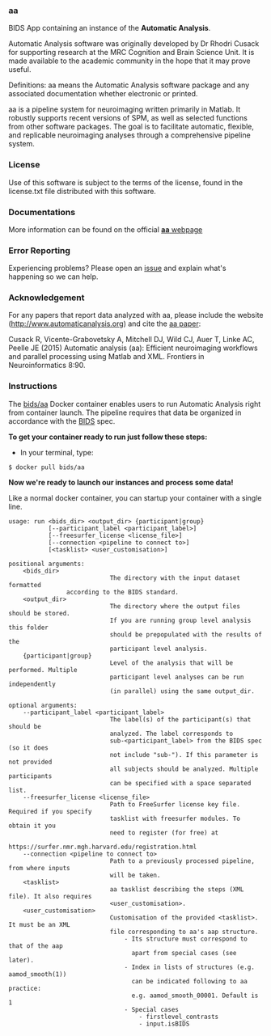### aa
BIDS App containing an instance of the **Automatic Analysis**.

Automatic Analysis software was originally developed by Dr Rhodri Cusack
for supporting research at the MRC Cognition and Brain Science Unit. It
is made available to the academic community in the hope that it may
prove useful.

Definitions: aa means the Automatic Analysis software package and any
associated documentation whether electronic or printed.

aa is a pipeline system for neuroimaging written primarily in Matlab. It
robustly supports recent versions of SPM, as well as selected functions
from other software packages. The goal is to facilitate automatic,
flexible, and replicable neuroimaging analyses through a comprehensive
pipeline system.

### License
Use of this software is subject to the terms of the license, found in
the license.txt file distributed with this software.

### Documentations
More information can be found on the official [**aa** webpage](http://www.automaticanalysis.org)

### Error Reporting
Experiencing problems? Please open an [issue](https://github.com/rhodricusack/automaticanalysis/issues/new) and explain what's happening so we can help.

### Acknowledgement
For any papers that report data analyzed with aa, please include the
website (http://www.automaticanalysis.org) and cite the [aa paper](http://dx.doi.org/10.3389/fninf.2014.00090):

Cusack R, Vicente-Grabovetsky A, Mitchell DJ, Wild CJ, Auer T, Linke AC,
Peelle JE (2015) Automatic analysis (aa): Efficient neuroimaging
workflows and parallel processing using Matlab and XML. Frontiers in
Neuroinformatics 8:90.

### Instructions

The [bids/aa](https://hub.docker.com/r/bids/aa/) Docker container enables users to run Automatic Analysis right from container launch. The pipeline requires that data be organized in accordance with the [BIDS](http://bids.neuroimaging.io) spec.

**To get your container ready to run just follow these steps:**

- In your terminal, type:
```{bash}
$ docker pull bids/aa
```

**Now we're ready to launch our instances and process some data!**

Like a normal docker container, you can startup your container with a single line. 

    usage: run <bids_dir> <output_dir> {participant|group} 
               [--participant_label <participant_label>] 
               [--freesurfer_license <license_file>] 
               [--connection <pipeline to connect to>]
               [<tasklist> <user_customisation>]
    
    positional arguments:
        <bids_dir>          
                                The directory with the input dataset formatted
    				according to the BIDS standard.
        <output_dir>		  
                                The directory where the output files should be stored.
                                If you are running group level analysis this folder
                                should be prepopulated with the results of the
                                participant level analysis.
        {participant|group} 
                                Level of the analysis that will be performed. Multiple
                                participant level analyses can be run independently
                                (in parallel) using the same output_dir.
    
    optional arguments:
        --participant_label <participant_label>
                                The label(s) of the participant(s) that should be
                                analyzed. The label corresponds to
                                sub-<participant_label> from the BIDS spec (so it does
                                not include "sub-"). If this parameter is not provided
                                all subjects should be analyzed. Multiple participants
                                can be specified with a space separated list.
        --freesurfer_license <license_file>
                                Path to FreeSurfer license key file. Required if you specify
                                tasklist with freesurfer modules. To obtain it you
                                need to register (for free) at
                                https://surfer.nmr.mgh.harvard.edu/registration.html
        --connection <pipeline to connect to>
                                Path to a previously processed pipeline, from where inputs 
                                will be taken.
        <tasklist>          
                                aa tasklist describing the steps (XML file). It also requires
                                <user_customisation>.
        <user_customisation>          
                                Customisation of the provided <tasklist>. It must be an XML
                                file corresponding to aa's aap structure.
                                    - Its structure must correspond to that of the aap
                                      apart from special cases (see later).
                                    - Index in lists of structures (e.g. aamod_smooth(1))
                                      can be indicated following to aa practice: 
                                      e.g. aamod_smooth_00001. Default is 1
                                    - Special cases
                                        - firstlevel_contrasts
                                        - input.isBIDS

